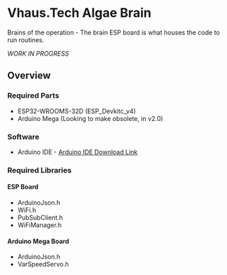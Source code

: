 
# Vhaus.Tech Algae Brain
Brains of the operation - The brain ESP board is what houses the code to run routines.

*WORK IN PROGRESS*

## Overview
### Required Parts
- ESP32-WROOMS-32D (ESP_Devkitc_v4)
- Arduino Mega (Looking to make obsolete, in v2.0)

### Software
- Arduino IDE - [Arduino IDE Download Link](https://www.arduino.cc/en/software)

### Required Libraries
#### ESP Board
- ArduinoJson.h
- WiFi.h
- PubSubClient.h
- WiFiManager.h

#### Arduino Mega Board
- ArduinoJson.h
- VarSpeedServo.h
